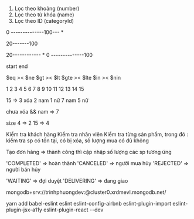 1. Lọc theo khoảng (number)
2. Lọc theo từ khóa (name)
3. Lọc theo ID (categoryId)

0 --------------100--- *

20-------100

20------------ *
0 --------------100

start
end

$eq >< $ne
$gt >< $lt
$gte >< $lte
$in >< $nin

1 2 3 4 5 6 7 8 9 10 11 12 13 14 15

15 => 3 xóa  2 nam 1 nữ
7 nam 5 nữ

chưa xóa && nam => 7

size 4 => 2
15 => 4


Kiểm tra khách hàng
Kiểm tra nhân viên
Kiểm tra từng sản phẩm, trong đó : kiểm tra sp có tồn tại, có bị xóa, số lượng mua có đủ không

Tạo đơn hàng => thành công thì cập nhập số lượng các sp tương ứng


'COMPLETED' => hoàn thành
'CANCELED' => người mua hủy
'REJECTED' => người bán hủy

'WAITING' => đợi duyệt
'DELIVERING' => đang giao

mongodb+srv://trinhphuongdev:<password>@cluster0.xrdmevl.mongodb.net/

yarn add babel-eslint eslint eslint-config-airbnb eslint-plugin-import eslint-plugin-jsx-a11y eslint-plugin-react --dev
